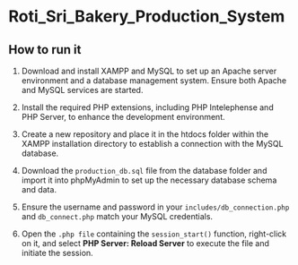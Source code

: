 # Roti_Sri_Bakery_Production_System

## How to run it
 
1. Download and install XAMPP and MySQL to set up an Apache server environment and a database management system. Ensure both Apache and MySQL services are started.

2. Install the required PHP extensions, including PHP Intelephense and PHP Server, to enhance the development environment.

3. Create a new repository and place it in the htdocs folder within the XAMPP installation directory to establish a connection with the MySQL database.

4. Download the `production_db.sql` file from the database folder and import it into phpMyAdmin to set up the necessary database schema and data.

5. Ensure the username and password in your `includes/db_connection.php` and `db_connect.php` match your MySQL credentials.

6. Open the `.php file` containing the `session_start()` function, right-click on it, and select **PHP Server: Reload Server** to execute the file and initiate the session.
